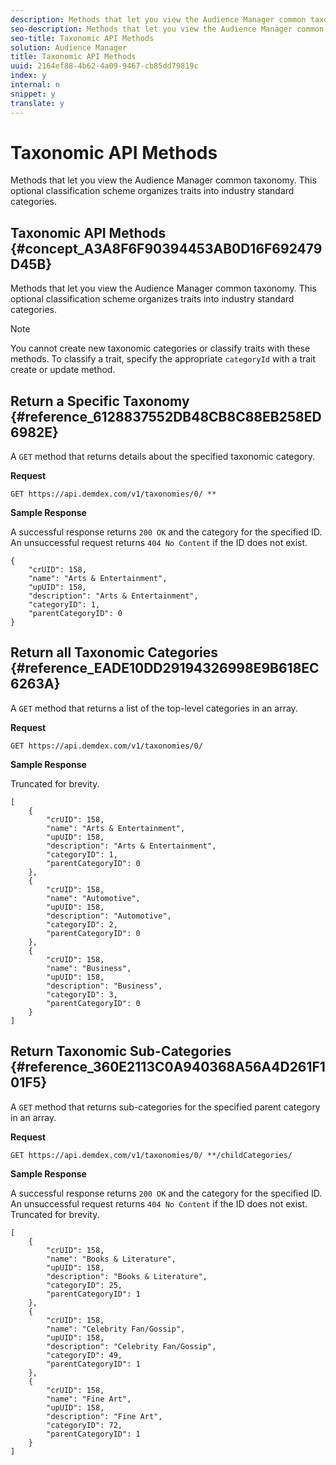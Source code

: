 ```yaml
---
description: Methods that let you view the Audience Manager common taxonomy. This optional classification scheme organizes traits into industry standard categories.
seo-description: Methods that let you view the Audience Manager common taxonomy. This optional classification scheme organizes traits into industry standard categories.
seo-title: Taxonomic API Methods
solution: Audience Manager
title: Taxonomic API Methods
uuid: 2164ef88-4b62-4a09-9467-cb85dd79819c
index: y
internal: n
snippet: y
translate: y
---
```


# Taxonomic API Methods

Methods that let you view the Audience Manager common taxonomy. This optional classification scheme organizes traits into industry standard categories.

## Taxonomic API Methods {#concept_A3A8F6F90394453AB0D16F692479D45B}

Methods that let you view the Audience Manager common taxonomy. This optional classification scheme organizes traits into industry standard categories.

<!-- c_rest_api_taxonomy.xml -->

>[!NOTE]
>
>You cannot create new taxonomic categories or classify traits with these methods. To classify a trait, specify the appropriate `categoryId` with a trait create or update method.

## Return a Specific Taxonomy {#reference_6128837552DB48CB8C88EB258ED6982E}

A `GET` method that returns details about the specified taxonomic category.

<!-- r_rest_api_taxonomy.xml -->

**Request**

`GET https://api.demdex.com/v1/taxonomies/0/ *`<categoryId>`*`

**Sample Response**

A successful response returns `200 OK` and the category for the specified ID. An unsuccessful request returns `404 No Content` if the ID does not exist.

```
{
    "crUID": 158,
    "name": "Arts & Entertainment",
    "upUID": 158,
    "description": "Arts & Entertainment",
    "categoryID": 1,
    "parentCategoryID": 0
}
```

## Return all Taxonomic Categories {#reference_EADE10DD29194326998E9B618EC6263A}

A `GET` method that returns a list of the top-level categories in an array.

<!-- r_rest_api_taxonomies.xml -->

**Request**

`GET https://api.demdex.com/v1/taxonomies/0/`

**Sample Response**

Truncated for brevity. 

```
[
    {
        "crUID": 158,
        "name": "Arts & Entertainment",
        "upUID": 158,
        "description": "Arts & Entertainment",
        "categoryID": 1,
        "parentCategoryID": 0
    },
    {
        "crUID": 158,
        "name": "Automotive",
        "upUID": 158,
        "description": "Automotive",
        "categoryID": 2,
        "parentCategoryID": 0
    },
    {
        "crUID": 158,
        "name": "Business",
        "upUID": 158,
        "description": "Business",
        "categoryID": 3,
        "parentCategoryID": 0
    }
]
```

## Return Taxonomic Sub-Categories {#reference_360E2113C0A940368A56A4D261F101F5}

A `GET` method that returns sub-categories for the specified parent category in an array.

<!-- r_rest_api_taxonomy_sub.xml -->

**Request**

`GET https://api.demdex.com/v1/taxonomies/0/ *`<categoryId>`*/childCategories/`

**Sample Response**

A successful response returns `200 OK` and the category for the specified ID. An unsuccessful request returns `404 No Content` if the ID does not exist. Truncated for brevity. 

```
[
    {
        "crUID": 158,
        "name": "Books & Literature",
        "upUID": 158,
        "description": "Books & Literature",
        "categoryID": 25,
        "parentCategoryID": 1
    },
    {
        "crUID": 158,
        "name": "Celebrity Fan/Gossip",
        "upUID": 158,
        "description": "Celebrity Fan/Gossip",
        "categoryID": 49,
        "parentCategoryID": 1
    },
    {
        "crUID": 158,
        "name": "Fine Art",
        "upUID": 158,
        "description": "Fine Art",
        "categoryID": 72,
        "parentCategoryID": 1
    }
]
```

